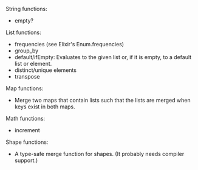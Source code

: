 String functions:
- empty?

List functions:
- frequencies (see Elixir's Enum.frequencies)
- group_by
- default/ifEmpty: Evaluates to the given list or, if it is empty, to a default list or element.
- distinct/unique elements
- transpose

Map functions:
- Merge two maps that contain lists such that the lists are merged when keys exist in both maps.

Math functions:
- increment

Shape functions:
- A type-safe merge function for shapes. (It probably needs compiler support.)

